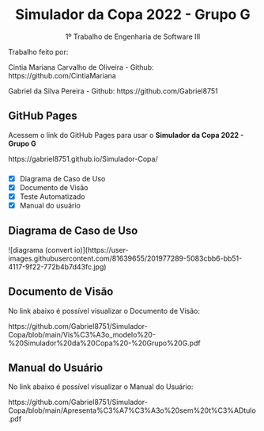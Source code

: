 <h1 align="center"> Simulador da Copa 2022 - Grupo G</h1>

<p align="center"> 1º Trabalho de Engenharia de Software III</p>

<p> Trabalho feito por: </p>
<p> Cintia Mariana Carvalho de Oliveira - Github: https://github.com/CintiaMariana </p>
<p> Gabriel da Silva Pereira - Github: https://github.com/Gabriel8751 </p>

<h2> GitHub Pages </h2>
<p> Acessem o link do GitHub Pages para usar o <b>Simulador da Copa 2022 - Grupo G</b></p>
https://gabriel8751.github.io/Simulador-Copa/

### 
- [x] Diagrama de Caso de Uso
- [x] Documento de Visão
- [x] Teste Automatizado
- [x] Manual do usuário

<h2> Diagrama de Caso de Uso</h2>
![diagrama (convert io)](https://user-images.githubusercontent.com/81639655/201977289-5083cbb6-bb51-4117-9f22-772b4b7d43fc.jpg)

<h2> Documento de Visão </h2>
<p> No link abaixo é possível visualizar o Documento de Visão:</p>
https://github.com/Gabriel8751/Simulador-Copa/blob/main/Vis%C3%A3o_modelo%20-%20Simulador%20da%20Copa%20-%20Grupo%20G.pdf

<h2> Manual do Usuário</h2>
<p> No link abaixo é possível visualizar o Manual do Usuário:</p>
https://github.com/Gabriel8751/Simulador-Copa/blob/main/Apresenta%C3%A7%C3%A3o%20sem%20t%C3%ADtulo.pdf

